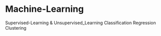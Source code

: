 # Machine-Learning
Supervised-Learning & Unsupervised_Learning
Classification 
Regression
Clustering
